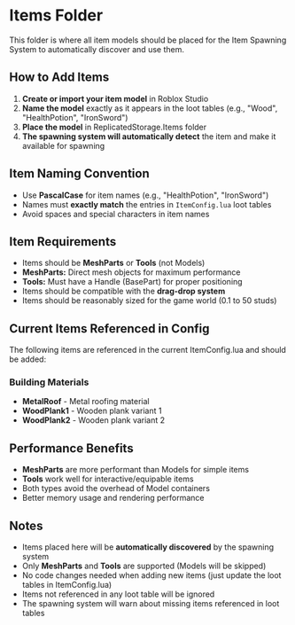 # Items Folder

This folder is where all item models should be placed for the Item Spawning System to automatically discover and use them.

## How to Add Items

1. **Create or import your item model** in Roblox Studio
2. **Name the model** exactly as it appears in the loot tables (e.g., "Wood", "HealthPotion", "IronSword")
3. **Place the model** in ReplicatedStorage.Items folder
4. **The spawning system will automatically detect** the item and make it available for spawning

## Item Naming Convention

- Use **PascalCase** for item names (e.g., "HealthPotion", "IronSword")
- Names must **exactly match** the entries in `ItemConfig.lua` loot tables
- Avoid spaces and special characters in item names

## Item Requirements

- Items should be **MeshParts** or **Tools** (not Models)
- **MeshParts:** Direct mesh objects for maximum performance
- **Tools:** Must have a Handle (BasePart) for proper positioning
- Items should be compatible with the **drag-drop system**
- Items should be reasonably sized for the game world (0.1 to 50 studs)

## Current Items Referenced in Config

The following items are referenced in the current ItemConfig.lua and should be added:

### Building Materials
- **MetalRoof** - Metal roofing material
- **WoodPlank1** - Wooden plank variant 1
- **WoodPlank2** - Wooden plank variant 2

## Performance Benefits

- **MeshParts** are more performant than Models for simple items
- **Tools** work well for interactive/equipable items
- Both types avoid the overhead of Model containers
- Better memory usage and rendering performance

## Notes

- Items placed here will be **automatically discovered** by the spawning system
- Only **MeshParts** and **Tools** are supported (Models will be skipped)
- No code changes needed when adding new items (just update the loot tables in ItemConfig.lua)
- Items not referenced in any loot table will be ignored
- The spawning system will warn about missing items referenced in loot tables
